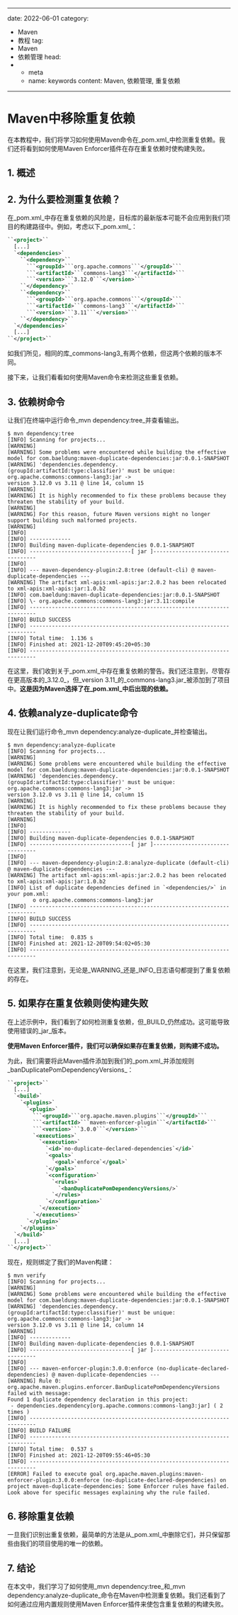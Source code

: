 ---
date: 2022-06-01
category:
  - Maven
  - 教程
tag:
  - Maven
  - 依赖管理
head:
  - - meta
    - name: keywords
      content: Maven, 依赖管理, 重复依赖
------
# Maven中移除重复依赖

在本教程中，我们将学习如何使用Maven命令在_pom.xml_中检测重复依赖。我们还将看到如何使用Maven Enforcer插件在存在重复依赖时使构建失败。

## 1. 概述

## 2. 为什么要检测重复依赖？

在_pom.xml_中存在重复依赖的风险是，目标库的最新版本可能不会应用到我们项目的构建路径中。例如，考虑以下_pom.xml_：

```xml
``<project>``
  [...]
  `<dependencies>`
    ``<dependency>``
      ```<groupId>```org.apache.commons```</groupId>```
      ```<artifactId>```commons-lang3```</artifactId>```
      ```<version>```3.12.0```</version>```
    ``</dependency>``
    ``<dependency>``
      ```<groupId>```org.apache.commons```</groupId>```
      ```<artifactId>```commons-lang3```</artifactId>```
      ```<version>```3.11```</version>```
    ``</dependency>``
  `</dependencies>`
  [...]
``</project>``
```

如我们所见，相同的库_commons-lang3_有两个依赖，但这两个依赖的版本不同。

接下来，让我们看看如何使用Maven命令来检测这些重复依赖。

## 3. 依赖树命令

让我们在终端中运行命令_mvn dependency:tree_并查看输出。

```shell
$ mvn dependency:tree
[INFO] Scanning for projects...
[WARNING]
[WARNING] Some problems were encountered while building the effective model for com.baeldung:maven-duplicate-dependencies:jar:0.0.1-SNAPSHOT
[WARNING] 'dependencies.dependency.(groupId:artifactId:type:classifier)' must be unique: org.apache.commons:commons-lang3:jar ->
version 3.12.0 vs 3.11 @ line 14, column 15
[WARNING]
[WARNING] It is highly recommended to fix these problems because they threaten the stability of your build.
[WARNING]
[WARNING] For this reason, future Maven versions might no longer support building such malformed projects.
[WARNING]
[INFO]
[INFO] -------------
[INFO] Building maven-duplicate-dependencies 0.0.1-SNAPSHOT
[INFO] --------------------------------[ jar ]---------------------------------
[INFO]
[INFO] --- maven-dependency-plugin:2.8:tree (default-cli) @ maven-duplicate-dependencies ---
[WARNING] The artifact xml-apis:xml-apis:jar:2.0.2 has been relocated to xml-apis:xml-apis:jar:1.0.b2
[INFO] com.baeldung:maven-duplicate-dependencies:jar:0.0.1-SNAPSHOT
[INFO] \- org.apache.commons:commons-lang3:jar:3.11:compile
[INFO] ------------------------------------------------------------------------
[INFO] BUILD SUCCESS
[INFO] ------------------------------------------------------------------------
[INFO] Total time:  1.136 s
[INFO] Finished at: 2021-12-20T09:45:20+05:30
[INFO] ------------------------------------------------------------------------
```

在这里，我们收到关于_pom.xml_中存在重复依赖的警告。我们还注意到，尽管存在更高版本的_3.12.0_，但_version 3.11_的_commons-lang3.jar_被添加到了项目中。**这是因为Maven选择了在_pom.xml_中后出现的依赖。**

## 4. 依赖analyze-duplicate命令

现在让我们运行命令_mvn dependency:analyze-duplicate_并检查输出。

```shell
$ mvn dependency:analyze-duplicate
[INFO] Scanning for projects...
[WARNING]
[WARNING] Some problems were encountered while building the effective model for com.baeldung:maven-duplicate-dependencies:jar:0.0.1-SNAPSHOT
[WARNING] 'dependencies.dependency.(groupId:artifactId:type:classifier)' must be unique: org.apache.commons:commons-lang3:jar ->
version 3.12.0 vs 3.11 @ line 14, column 15
[WARNING]
[WARNING] It is highly recommended to fix these problems because they threaten the stability of your build.
[WARNING]
[INFO]
[INFO] -------------
[INFO] Building maven-duplicate-dependencies 0.0.1-SNAPSHOT
[INFO] --------------------------------[ jar ]---------------------------------
[INFO]
[INFO] --- maven-dependency-plugin:2.8:analyze-duplicate (default-cli) @ maven-duplicate-dependencies ---
[WARNING] The artifact xml-apis:xml-apis:jar:2.0.2 has been relocated to xml-apis:xml-apis:jar:1.0.b2
[INFO] List of duplicate dependencies defined in `<dependencies/>` in your pom.xml:
        o org.apache.commons:commons-lang3:jar
[INFO] ------------------------------------------------------------------------
[INFO] BUILD SUCCESS
[INFO] ------------------------------------------------------------------------
[INFO] Total time:  0.835 s
[INFO] Finished at: 2021-12-20T09:54:02+05:30
[INFO] ------------------------------------------------------------------------
```

在这里，我们注意到，无论是_WARNING_还是_INFO_日志语句都提到了重复依赖的存在。

## 5. 如果存在重复依赖则使构建失败

在上述示例中，我们看到了如何检测重复依赖，但_BUILD_仍然成功。这可能导致使用错误的_jar_版本。

**使用Maven Enforcer插件，我们可以确保如果存在重复依赖，则构建不成功。**

为此，我们需要将此Maven插件添加到我们的_pom.xml_并添加规则_banDuplicatePomDependencyVersions_：

```xml
``<project>``
  [...]
  `<build>`
    `<plugins>`
      `<plugin>`
        ```<groupId>```org.apache.maven.plugins```</groupId>```
        ```<artifactId>```maven-enforcer-plugin```</artifactId>```
        ```<version>```3.0.0```</version>```
        `<executions>`
          `<execution>`
            `<id>`no-duplicate-declared-dependencies`</id>`
            `<goals>`
              `<goal>`enforce`</goal>`
            `</goals>`
            `<configuration>`
              `<rules>`
                `<banDuplicatePomDependencyVersions/>`
              `</rules>`
            `</configuration>`
          `</execution>`
        `</executions>`
      `</plugin>`
    `</plugins>`
  `</build>`
  [...]
``</project>``
```

现在，规则绑定了我们的Maven构建：

```shell
$ mvn verify
[INFO] Scanning for projects...
[WARNING]
[WARNING] Some problems were encountered while building the effective model for com.baeldung:maven-duplicate-dependencies:jar:0.0.1-SNAPSHOT
[WARNING] 'dependencies.dependency.(groupId:artifactId:type:classifier)' must be unique: org.apache.commons:commons-lang3:jar ->
version 3.12.0 vs 3.11 @ line 14, column 14
[WARNING]
[INFO] -------------
[INFO] Building maven-duplicate-dependencies 0.0.1-SNAPSHOT
[INFO] --------------------------------[ jar ]---------------------------------
[INFO]
[INFO] --- maven-enforcer-plugin:3.0.0:enforce (no-duplicate-declared-dependencies) @ maven-duplicate-dependencies ---
[WARNING] Rule 0: org.apache.maven.plugins.enforcer.BanDuplicatePomDependencyVersions failed with message:
Found 1 duplicate dependency declaration in this project:
 - dependencies.dependency[org.apache.commons:commons-lang3:jar] ( 2 times )
[INFO] ------------------------------------------------------------------------
[INFO] BUILD FAILURE
[INFO] ------------------------------------------------------------------------
[INFO] Total time:  0.537 s
[INFO] Finished at: 2021-12-20T09:55:46+05:30
[INFO] ------------------------------------------------------------------------
[ERROR] Failed to execute goal org.apache.maven.plugins:maven-enforcer-plugin:3.0.0:enforce (no-duplicate-declared-dependencies) on project maven-duplicate-dependencies: Some Enforcer rules have failed. Look above for specific messages explaining why the rule failed.
```

## 6. 移除重复依赖

一旦我们识别出重复依赖，最简单的方法是从_pom.xml_中删除它们，并只保留那些由我们的项目使用的唯一的依赖。

## 7. 结论

在本文中，我们学习了如何使用_mvn dependency:tree_和_mvn dependency:analyze-duplicate_命令在Maven中检测重复依赖。我们还看到了如何通过应用内置规则使用Maven Enforcer插件来使包含重复依赖的构建失败。